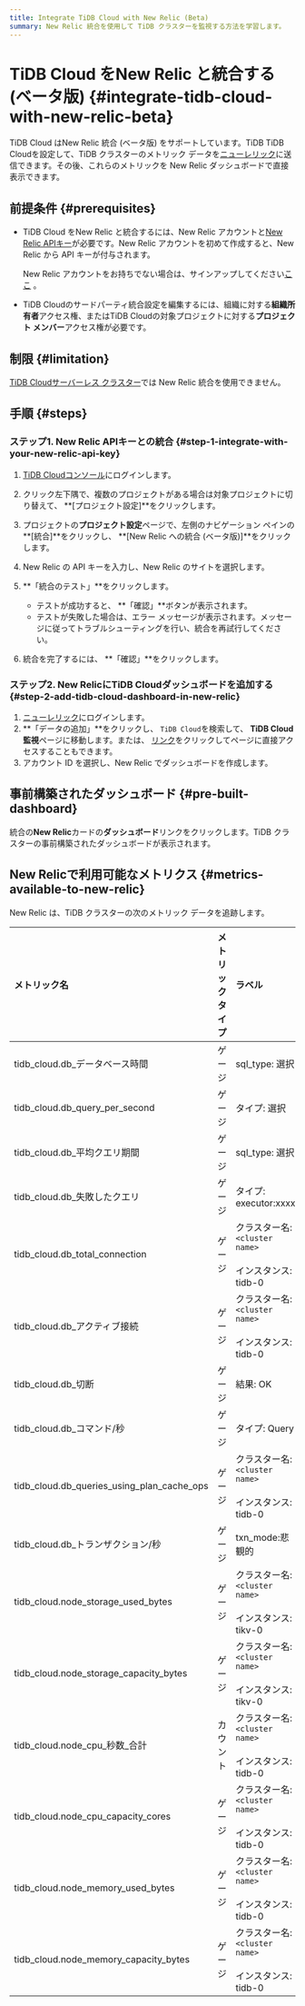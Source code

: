 ```yaml
---
title: Integrate TiDB Cloud with New Relic (Beta)
summary: New Relic 統合を使用して TiDB クラスターを監視する方法を学習します。
---
```


# TiDB Cloud をNew Relic と統合する (ベータ版) {#integrate-tidb-cloud-with-new-relic-beta}

TiDB Cloud はNew Relic 統合 (ベータ版) をサポートしています。TiDB TiDB Cloudを設定して、TiDB クラスターのメトリック データを[ニューレリック](https://newrelic.com/)に送信できます。その後、これらのメトリックを New Relic ダッシュボードで直接表示できます。

## 前提条件 {#prerequisites}

-   TiDB Cloud をNew Relic と統合するには、New Relic アカウントと[New Relic APIキー](https://one.newrelic.com/admin-portal/api-keys/home?)が必要です。New Relic アカウントを初めて作成すると、New Relic から API キーが付与されます。

    New Relic アカウントをお持ちでない場合は、サインアップしてください[ここ](https://newrelic.com/signup) 。

-   TiDB Cloudのサードパーティ統合設定を編集するには、組織に対する**組織所有者**アクセス権、またはTiDB Cloudの対象プロジェクトに対する**プロジェクト メンバー**アクセス権が必要です。

## 制限 {#limitation}

[TiDB Cloudサーバーレス クラスター](/tidb-cloud/select-cluster-tier.md#tidb-cloud-serverless)では New Relic 統合を使用できません。

## 手順 {#steps}

### ステップ1. New Relic APIキーとの統合 {#step-1-integrate-with-your-new-relic-api-key}

1.  [TiDB Cloudコンソール](https://tidbcloud.com)にログインします。

2.  クリック<mdsvgicon name="icon-left-projects">左下隅で、複数のプロジェクトがある場合は対象プロジェクトに切り替えて、 **[プロジェクト設定]**をクリックします。</mdsvgicon>

3.  プロジェクトの**プロジェクト設定**ページで、左側のナビゲーション ペインの**[統合]**をクリックし、 **[New Relic への統合 (ベータ版)]**をクリックします。

4.  New Relic の API キーを入力し、New Relic のサイトを選択します。

5.  **「統合のテスト」**をクリックします。

    -   テストが成功すると、 **「確認」**ボタンが表示されます。
    -   テストが失敗した場合は、エラー メッセージが表示されます。メッセージに従ってトラブルシューティングを行い、統合を再試行してください。

6.  統合を完了するには、 **「確認」**をクリックします。

### ステップ2. New RelicにTiDB Cloudダッシュボードを追加する {#step-2-add-tidb-cloud-dashboard-in-new-relic}

1.  [ニューレリック](https://one.newrelic.com/)にログインします。
2.  **「データの追加」**をクリックし、 `TiDB Cloud`を検索して、 **TiDB Cloud監視**ページに移動します。または、 [リンク](https://one.newrelic.com/marketplace?state=79bf274b-0c01-7960-c85c-3046ca96568e)をクリックしてページに直接アクセスすることもできます。
3.  アカウント ID を選択し、New Relic でダッシュボードを作成します。

## 事前構築されたダッシュボード {#pre-built-dashboard}

統合の**New Relic**カードの**ダッシュボード**リンクをクリックします。TiDB クラスターの事前構築されたダッシュボードが表示されます。

## New Relicで利用可能なメトリクス {#metrics-available-to-new-relic}

New Relic は、TiDB クラスターの次のメトリック データを追跡します。

| メトリック名                                     | メトリックタイプ | ラベル                                                                                                                                   | 説明                                                                                                          |
| :----------------------------------------- | :------- | :------------------------------------------------------------------------------------------------------------------------------------ | :---------------------------------------------------------------------------------------------------------- |
| tidb_cloud.db_データベース時間                     | ゲージ      | sql_type: 選択|挿入|...<br/><br/>クラスター名: `<cluster name>`<br/><br/>インスタンス: tidb-0|tidb-1…<br/><br/>コンポーネント: `tidb`                        | すべてのプロセスの CPU 時間とアイドル状態ではない待機時間を含む、TiDB で実行されているすべての SQL ステートメントによって 1 秒あたりに消費される合計時間。                      |
| tidb_cloud.db_query_per_second             | ゲージ      | タイプ: 選択|挿入|...<br/><br/>クラスター名: `<cluster name>`<br/><br/>インスタンス: tidb-0|tidb-1…<br/><br/>コンポーネント: `tidb`                             | すべての TiDB インスタンスで 1 秒あたりに実行された SQL ステートメントの数`SELECT` 、 `INSERT` 、 `UPDATE` 、およびその他のタイプのステートメントに従ってカウントされます。 |
| tidb_cloud.db_平均クエリ期間                      | ゲージ      | sql_type: 選択|挿入|...<br/><br/>クラスター名: `<cluster name>`<br/><br/>インスタンス: tidb-0|tidb-1…<br/><br/>コンポーネント: `tidb`                        | クライアントのネットワーク要求が TiDB に送信されてから、TiDB が要求を実行した後にクライアントに返されるまでの期間。                                             |
| tidb_cloud.db_失敗したクエリ                      | ゲージ      | タイプ: executor:xxxx|parser:xxxx|...<br/><br/>クラスター名: `<cluster name>`<br/><br/>インスタンス: tidb-0|tidb-1…<br/><br/>コンポーネント: `tidb`         | 各 TiDB インスタンスで 1 秒あたりに発生する SQL 実行エラーに応じたエラー タイプ (構文エラーや主キーの競合など) の統計。                                       |
| tidb_cloud.db_total_connection             | ゲージ      | クラスター名: `<cluster name>`<br/><br/>インスタンス: tidb-0|tidb-1…<br/><br/>コンポーネント: `tidb`                                                     | TiDBサーバー内の現在の接続数。                                                                                           |
| tidb_cloud.db_アクティブ接続                      | ゲージ      | クラスター名: `<cluster name>`<br/><br/>インスタンス: tidb-0|tidb-1…<br/><br/>コンポーネント: `tidb`                                                     | アクティブな接続の数。                                                                                                 |
| tidb_cloud.db_切断                           | ゲージ      | 結果: OK|エラー|未確定<br/><br/>クラスター名: `<cluster name>`<br/><br/>インスタンス: tidb-0|tidb-1…<br/><br/>コンポーネント: `tidb`                             | 切断されたクライアントの数。                                                                                              |
| tidb_cloud.db_コマンド/秒                       | ゲージ      | タイプ: Query|StmtPrepare|...<br/><br/>クラスター名: `<cluster name>`<br/><br/>インスタンス: tidb-0|tidb-1…<br/><br/>コンポーネント: `tidb`                 | TiDB が 1 秒あたりに処理するコマンドの数。コマンド実行結果の成功または失敗によって分類されます。                                                        |
| tidb_cloud.db_queries_using_plan_cache_ops | ゲージ      | クラスター名: `<cluster name>`<br/><br/>インスタンス: tidb-0|tidb-1…<br/><br/>コンポーネント: `tidb`                                                     | 1 秒あたり[プランキャッシュ](/sql-prepared-plan-cache.md)使用するクエリの統計。実行プラン キャッシュは、プリペアドステートメントコマンドのみをサポートします。            |
| tidb_cloud.db_トランザクション/秒                   | ゲージ      | txn_mode:悲観的|楽観的<br/><br/>タイプ: 中止|コミット|...<br/><br/>クラスター名: `<cluster name>`<br/><br/>インスタンス: tidb-0|tidb-1…<br/><br/>コンポーネント: `tidb` | 1 秒あたりに実行されるトランザクションの数。                                                                                     |
| tidb_cloud.node_storage_used_bytes         | ゲージ      | クラスター名: `<cluster name>`<br/><br/>インスタンス: tikv-0|tikv-1…|tiflash-0|tiflash-1…<br/><br/>コンポーネント: tikv|tiflash                          | TiKV/ TiFlashノードのディスク使用量（バイト単位）。                                                                            |
| tidb_cloud.node_storage_capacity_bytes     | ゲージ      | クラスター名: `<cluster name>`<br/><br/>インスタンス: tikv-0|tikv-1…|tiflash-0|tiflash-1…<br/><br/>コンポーネント: tikv|tiflash                          | TiKV/ TiFlashノードのディスク容量 (バイト単位)。                                                                            |
| tidb_cloud.node_cpu_秒数_合計                  | カウント     | クラスター名: `<cluster name>`<br/><br/>インスタンス: tidb-0|tidb-1…|tikv-0…|tiflash-0…<br/><br/>コンポーネント: tidb|tikv|tiflash                       | TiDB/TiKV/ TiFlashノードの CPU 使用率。                                                                             |
| tidb_cloud.node_cpu_capacity_cores         | ゲージ      | クラスター名: `<cluster name>`<br/><br/>インスタンス: tidb-0|tidb-1…|tikv-0…|tiflash-0…<br/><br/>コンポーネント: tidb|tikv|tiflash                       | TiDB/TiKV/ TiFlashノードの CPU コアの制限。                                                                           |
| tidb_cloud.node_memory_used_bytes          | ゲージ      | クラスター名: `<cluster name>`<br/><br/>インスタンス: tidb-0|tidb-1…|tikv-0…|tiflash-0…<br/><br/>コンポーネント: tidb|tikv|tiflash                       | TiDB/TiKV/ TiFlashノードの使用済みメモリ(バイト単位)。                                                                       |
| tidb_cloud.node_memory_capacity_bytes      | ゲージ      | クラスター名: `<cluster name>`<br/><br/>インスタンス: tidb-0|tidb-1…|tikv-0…|tiflash-0…<br/><br/>コンポーネント: tidb|tikv|tiflash                       | TiDB/TiKV/ TiFlashノードのメモリ容量 (バイト単位)。                                                                        |
